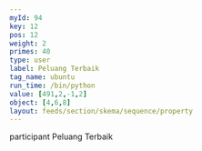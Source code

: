 ```yaml
---
myId: 94
key: 12
pos: 12
weight: 2
primes: 40
type: user
label: Peluang Terbaik
tag_name: ubuntu
run_time: /bin/python
value: [491,2,-1,2]
object: [4,6,8]
layout: feeds/section/skema/sequence/property
---
```

participant Peluang Terbaik
